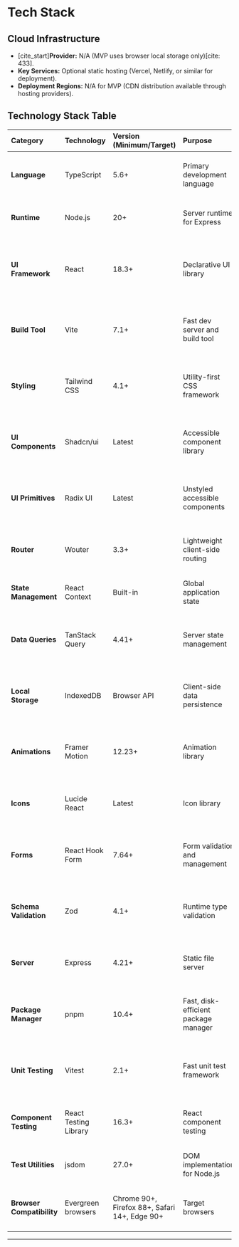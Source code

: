 # Tech Stack

## Cloud Infrastructure

  * [cite\_start]**Provider:** N/A (MVP uses browser local storage only)[cite: 433].
  * **Key Services:** Optional static hosting (Vercel, Netlify, or similar for deployment).
  * **Deployment Regions:** N/A for MVP (CDN distribution available through hosting providers).

## Technology Stack Table

| Category            | Technology        | Version (Minimum/Target) | Purpose                                  | Rationale                                                                 |
| :------------------ | :---------------- | :----------------------- | :--------------------------------------- | :------------------------------------------------------------------------ |
| **Language** | TypeScript        | 5.6+                     | Primary development language             | Type safety, excellent IDE support, catches errors at compile time    |
| **Runtime** | Node.js           | 20+                      | Server runtime for Express               | Industry standard, excellent ecosystem                                    |
| **UI Framework** | React             | 18.3+                    | Declarative UI library                   | Component-based architecture, large ecosystem, excellent performance      |
| **Build Tool** | Vite              | 7.1+                     | Fast dev server and build tool           | Lightning-fast HMR, optimized production builds, modern ESM-based         |
| **Styling** | Tailwind CSS      | 4.1+                     | Utility-first CSS framework              | Rapid UI development, consistent design system, small bundle size         |
| **UI Components** | Shadcn/ui         | Latest                   | Accessible component library             | Built on Radix UI, customizable, accessible, TypeScript-first            |
| **UI Primitives** | Radix UI          | Latest                   | Unstyled accessible components           | WCAG compliant, keyboard navigation, screen reader support                |
| **Router** | Wouter            | 3.3+                     | Lightweight client-side routing          | Minimal bundle size (1.3KB), simple API, React hooks-based                |
| **State Management** | React Context  | Built-in                 | Global application state                 | No external dependency, sufficient for MVP scope                          |
| **Data Queries** | TanStack Query    | 4.41+                    | Server state management                  | Caching, background updates, optimistic updates (for future API use)      |
| **Local Storage** | IndexedDB         | Browser API              | Client-side data persistence             | Structured storage, works offline, async API, large storage capacity      |
| **Animations** | Framer Motion     | 12.23+                   | Animation library                        | Declarative animations, smooth performance, gesture support               |
| **Icons** | Lucide React      | Latest                   | Icon library                             | Consistent design, tree-shakeable, extensive collection                   |
| **Forms** | React Hook Form   | 7.64+                    | Form validation and management           | Excellent performance, minimal re-renders, TypeScript support             |
| **Schema Validation** | Zod           | 4.1+                     | Runtime type validation                  | TypeScript-first, composable schemas, excellent error messages            |
| **Server** | Express           | 4.21+                    | Static file server                       | Lightweight, standard, simple setup for serving built assets              |
| **Package Manager** | pnpm            | 10.4+                    | Fast, disk-efficient package manager     | Faster than npm/yarn, saves disk space, strict dependency resolution      |
| **Unit Testing** | Vitest            | 2.1+                     | Fast unit test framework                 | Vite-native, Jest-compatible API, excellent TypeScript support            |
| **Component Testing** | React Testing Library | 16.3+            | React component testing                  | Encourages accessibility, tests user behavior not implementation          |
| **Test Utilities** | jsdom             | 27.0+                    | DOM implementation for Node.js           | Enables component testing in Node environment                             |
| **Browser Compatibility** | Evergreen browsers | Chrome 90+, Firefox 88+, Safari 14+, Edge 90+ | Target browsers | Modern features, broad coverage, automatic updates                        |

-----
